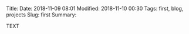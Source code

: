 Title: 
Date: 2018-11-09 08:01
Modified: 2018-11-10 00:30
Tags: first, blog, projects
Slug: first
Summary:


TEXT